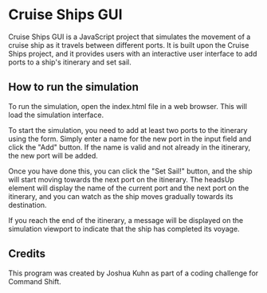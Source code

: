 <h1>Cruise Ships GUI</h1>

Cruise Ships GUI is a JavaScript project that simulates the movement of a cruise ship as it travels between different ports. It is built upon the Cruise Ships project, and it provides users with an interactive user interface to add ports to a ship's itinerary and set sail.

<h2>How to run the simulation</h2>

To run the simulation, open the index.html file in a web browser. This will load the simulation interface.

To start the simulation, you need to add at least two ports to the itinerary using the form. Simply enter a name for the new port in the input field and click the "Add" button. If the name is valid and not already in the itinerary, the new port will be added.

Once you have done this, you can click the "Set Sail!" button, and the ship will start moving towards the next port on the itinerary. The headsUp element will display the name of the current port and the next port on the itinerary, and you can watch as the ship moves gradually towards its destination.

If you reach the end of the itinerary, a message will be displayed on the simulation viewport to indicate that the ship has completed its voyage.

<h2>Credits</h2>

This program was created by Joshua Kuhn as part of a coding challenge for Command Shift. 